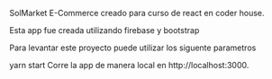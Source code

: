 SolMarket
E-Commerce creado para curso de react en coder house.

Esta app fue creada utilizando firebase y bootstrap

Para levantar este proyecto puede utilizar los siguente parametros

yarn start
Corre la app de manera local en http://localhost:3000.

